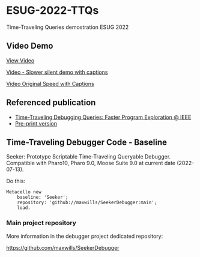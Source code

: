 # ESUG-2022-TTQs
Time-Traveling Queries demostration ESUG 2022

## Video Demo

[View Video](https://drive.google.com/file/d/12MlQZO9X1WN7e1LUqm5p0E-x8VJXQz0h/view?usp=sharing)

[Video - Slower silent demo with captions](https://drive.google.com/file/d/1vc97XggNn43VJl8Afs8W97QLJ0OgRYud/view?usp=sharing)

[Video Original Speed with Captions](https://drive.google.com/file/d/1LlNiDW1qqXTD-asBLoMGnfSSJXO7nTDg/view?usp=sharing)

## Referenced publication

* [Time-Traveling Debugging Queries: Faster Program Exploration @ IEEE](https://ieeexplore.ieee.org/document/9724738)  
* [Pre-print version](https://hal.inria.fr/hal-03463047/)

## Time-Traveling Debugger Code - Baseline

Seeker: Prototype Scriptable Time-Traveling Queryable Debugger.
Compatible with Pharo10, Pharo 9.0, Moose Suite 9.0 at current date (2022-07-13).

Do this:
```Smalltalk
Metacello new
    baseline: 'Seeker';
    repository: 'github://maxwills/SeekerDebugger:main';
    load.
```

### Main project repository

More information in the debugger project dedicated repository:

https://github.com/maxwills/SeekerDebugger
